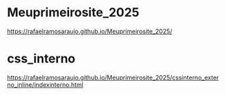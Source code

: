 # Meuprimeirosite_2025
 https://rafaelramosaraujo.github.io/Meuprimeirosite_2025/
# css_interno
 https://rafaelramosaraujo.github.io/Meuprimeirosite_2025/cssinterno_externo_inline/indexinterno.html
 
